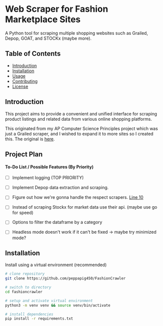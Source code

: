 # Web Scraper for Fashion Marketplace Sites

A Python tool for scraping multiple shopping websites such as Grailed, Depop, GOAT, and STOCKx (maybe more).

## Table of Contents

- [Introduction](#introduction)
- [Installation](#installation)
- [Usage](#usage)
- [Contributing](#contributing)
- [License](#license)


## Introduction

This project aims to provide a convenient and unified interface for scraping product listings and related data from various online shopping platforms.

This originated from my AP Computer Science Principles project which was just a Grailed scraper, and I wished to expand it to more sites so I created this.
The original is [here](https://github.com/peppapig450/final-create-task-scraping).


## Project Plan

#### To-Do List / Possible Features (By Priority)

- [ ] Implement logging (TOP PRIORITY)

- [ ] Implement Depop data extraction and scraping.

- [ ] Figure out how we're gonna handle the respect scrapers. [Line 10](https://github.com/peppapig450/FashionCrawler/blob/main/main.py#L10)

- [ ] Instead of scraping Stockx for market data use their api. (maybe use go for speed)

- [ ] Options to filter the dataframe by a category

- [ ] Headless mode doesn't work if it can't be fixed -> maybe try minimized mode?

## Installation

Install using a virtual environment (recommended)

```bash
# clone repository
git clone https://github.com/peppapig450/FashionCrawler

# switch to directory
cd fashioncrawler

# setup and activate virtual environment
python3 -m venv venv && source venv/bin/activate

# install dependencies
pip install -r requirements.txt
```
